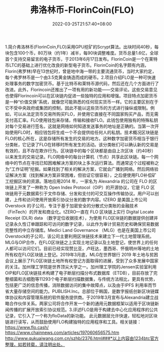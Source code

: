 ﻿---
weight: 
title: "弗洛林币-FlorinCoin(FLO)"
description: "弗洛林币(FlorinCoin,FLO)采用GPU挖矿的Scrypt算法"
date: 2022-03-25T21:57:40+08:00
lastmod: 2022-03-25T16:45:40+08:00
draft: false
authors: ["Metabd"]
featuredImage: "fuluolinbi-florincoinflo.webp"
link: ""
tags: ["数字代币","弗洛林币-FlorinCoin(FLO)"]
categories: ["navigation"]
navigation: ["数字代币"]
lightgallery: true
toc: true
pinned: false
recommend: false
recommend1: false
---
1.简介弗洛林币(FlorinCoin,FLO)采用GPU挖矿的Scrypt算法。出块时间40秒，每块包含100个币，80万块（约1年）减半，每90块调整难度。货币总量1.6亿，全球首个支持交易留言的电子货币，于2013年6月17日发布。FlorinCoin是一个在莱特币LTC的基础上进行优化改良的新型电子货币。FlorinCoin的名字颇有内涵，Florin(弗罗林)早在13世纪时，曾是地中海一带的主要流通货币，当时大家约定，每个弗罗林币是一个由3.5克黄金铸造而成的硬币。2.项目介绍FLO是一种可快速处理事务的数字加密货币。基于比特币和莱特币源代码，然后还在几个方面进行了改进。此外，Florincoin还推出了一项有用的新功能——交易评论。这些交易意见也使得Florincoin可以在区块链内促进一些独特的应用和增强。项目特点加密货币是一种“价值交换”系统，就像您可能熟悉的任何现实货币一样。它的主要区别在于它不受中央政府或集团的控制，因此不能以这些货币的方式进行操纵或限制。例如，可以从法定货币交易所购买FLO，并使用它直接在不同国家购买产品，而无需支付高汇率。FLO使用钱包来存储，传输和接收FLO。此钱包使用独有的特殊私钥对每个交易进行签名，这就是网络如何知道发送事务的地址是正确的。当第一次开始使用FLO时，相应钱包将生成一个不会提供给任何人的私钥。技术概况区块链是FLO的核心所在，这是存储所有发生的交易的地方。这种数字加密货币相当于银行分类帐，它记录了FLO在转移时所有发生的活动。该分类帐们可以确认新的交易是有效的，且不存在欺诈行为。区块链中的每个区块都是由自上次区块（约40秒）以来发生的交易记录。FLO网络中的每台计算机（节点）共享此区块链。每一个网络中的节点在寻找已知困难解决方案的块上多次运行算法。而通常这个过程被称之为“工作证明”挖掘。如果找到了相关的解决方案，它就会广播到网络。然后网络验证解决方案（找到解决方案非常困难，但验证它很容易），之后便使用FLO补偿矿工挖掘区块的资源。落地应用2014 年，一家名为 Alexandria 的公司在 FLO 的区块链上开发了一种称为 Open Index Protocol（OIP）的开源协议，它是 FLO 区块链用于元数据索引于文件存储、分发和支付的可交互操作传输协议。用户可以创建，上传和访问使用开放索引协议分发的数字内容。tZERO 是美国上市公司 Overstock 的子公司，专注于基于加密安全的分散式分类账的金融技术（FinTech）的开发和商业化。tZERO一直在 FLO 区块链上实行 Digital Locate Receipt (DLR) data （数字定位收据技术），为使用 FLO区块链的数据提供创建并记录永久性订单跟踪和可访问的数字记录，以此作为审计贸易历史和确保贸易数据完整性的中立存储库。Medici Land Governance （MLG）也是在美国上市公司 Overstock的子公司，该公司主要利用区块链技术来建立下一代土地管理系统。MLG与OIP合作，在FLO区块链之上实现土地记录以及土地登记，使世界上的任何人都可以访问它们。目前已经实现赞比亚，卢旺达，墨西哥、怀俄明州等地的土地所有权在FLO区块链上登记。2019年3月底，MLG在世界银行 2019 年土地与贫困会议上展示了FLO区块链土地所有权登记方面取得的进展，受到了众多发展中国家的关注。加州理工学院是世界顶尖大学之一。加州理工学院的Jensen实验室利用OIP和FLO区块链技术构建了电子断层扫描分布式数据库（ETDB），目前存放了完整细菌和古细胞等11293个电子断层扫描数据集，与传统方法相比，更具有优势，包括更广泛的信息传播，消除数据访问的集中故障点，以及由于IPFS 利用率而节省大量存储空间的能力。PUBLISH.Inc。总部位于韩国，是数字报纸创新区块链媒体协议和内容管理系统的软件服务提供商。于2019年3月宣布与Alexandria建立战略合作伙伴关系。两家公司将合作开发一个新的通用元数据框架以适用于区块链新闻传播的扩展开放索引协议规范。3.评述FLO是用于构建去中心化应用程序的公共记录，它引入了一个称为floData的新功能。 此元数据层允许快速，轻松地对区块链进行读写，从而鼓励使用FLO构建独特的应用程序和工具。相关链接：https://www.flo.cash/
https://www.chainnews.com/articles/197060656575.htm
http://www.qukuaiwang.com.cn/szhb/2376.html###*以上内容由1234btc官方整理，如若转载，请注明出处。
